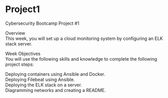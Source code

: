 # Project1
Cybersecurity Bootcamp Project #1


Overview  
This week, you will set up a cloud monitoring system by configuring an ELK stack server.

Week Objectives  
You will use the following skills and knowledge to complete the following project steps:

Deploying containers using Ansible and Docker.  
Deploying Filebeat using Ansible.  
Deploying the ELK stack on a server.  
Diagramming networks and creating a README.
